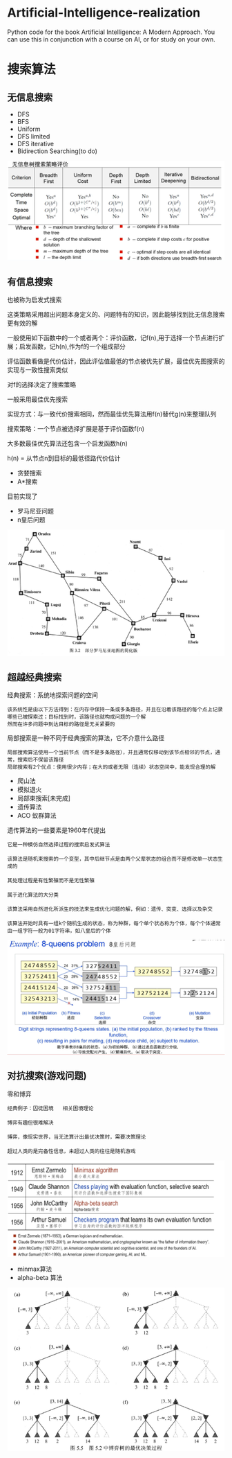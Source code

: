 # Artificial-Intelligence-realization
Python code for the book Artificial Intelligence: A Modern Approach. You can use this in conjunction with a course on AI, or for study on your own. 

# 搜索算法

## 无信息搜索

- DFS
- BFS
- Uniform 
- DFS limited
- DFS iterative
- Bidirection Searching(to do)

![八皇后问题](./photo/2.png)


## 有信息搜索


也被称为启发式搜索

这类策略采用超出问题本身定义的、问题特有的知识，因此能够找到比无信息搜索更有效的解

一般使用如下函数中的一个或者两个：评价函数，记f(n),用于选择一个节点进行扩展；启发函数，记h(n),作为f的一个组成部分

评估函数看做是代价估计，因此评估值最低的节点被优先扩展，最佳优先图搜索的实现与一致性搜索类似

对f的选择决定了搜索策略

一般采用最佳优先搜索

实现方式：与一致代价搜索相同，然而最佳优先算法用f(n)替代g(n)来整理队列

搜索策略：一个节点被选择扩展是基于评价函数f(n)

大多数最佳优先算法还包含一个启发函数h(n)

h(n) = 从节点n到目标的最低径路代价估计

- 贪婪搜索
- A*搜索


目前实现了
 - 罗马尼亚问题
 - n皇后问题

![八皇后问题](./photo/1.png)

## 超越经典搜索

经典搜索：系统地探索问题的空间

    该系统性是由以下方法得到：在内存中保持一条或多条路径，并且在沿着该路径的每个点上记录哪些已被探索过；目标找到时，该路径也就构成问题的一个解
    然而在许多问题中到达目标的路径是无关紧要的
局部搜索是一种不同于经典搜索的算法，它不介意什么路径

    局部搜索算法使用一个当前节点（而不是多条路径），并且通常仅移动到该节点相邻的节点，通常，搜索后不保留该路径
    局部搜索有2个优点：使用很少内存；在大的或者无限（连续）状态空间中，能发现合理的解
    
- 爬山法
- 模拟退火
- 局部束搜索[未完成]
- 遗传算法
- ACO 蚁群算法

遗传算法的一些要素是1960年代提出

    它是一种模仿自然选择过程的搜索启发式算法
    
    该算法是随机束搜索的一个变型，其中后继节点是由两个父辈状态的组合而不是修改单一状态生成的
    
    其处理过程是有性繁殖而不是无性繁殖
    
    属于进化算法的大分类
    
    该算法采用自然进化所派生的技法来生成优化问题的解，例如：遗传、突变、选择以及杂交
    
    该算法开始时具有一组k个随机生成的状态，称为种群，每个单个状态称为个体，每个个体通常由一组字符一般为01字符串，如八皇后的个体
    
![八皇后问题](./photo/3.png)

## 对抗搜索(游戏问题)


零和博弈

    经典例子：囚徒困境   相关困境理论
    
    博弈有趣但很难解决
    
    博弈，像现实世界，当无法算计出最优决策时，需要决策理论
    
    超过人类的是完备性信息，未超过人类的往往是随机游戏

![八皇后问题](./photo/5.png)

- minmax算法
- alpha-beta 算法



![八皇后问题](./photo/6.png)